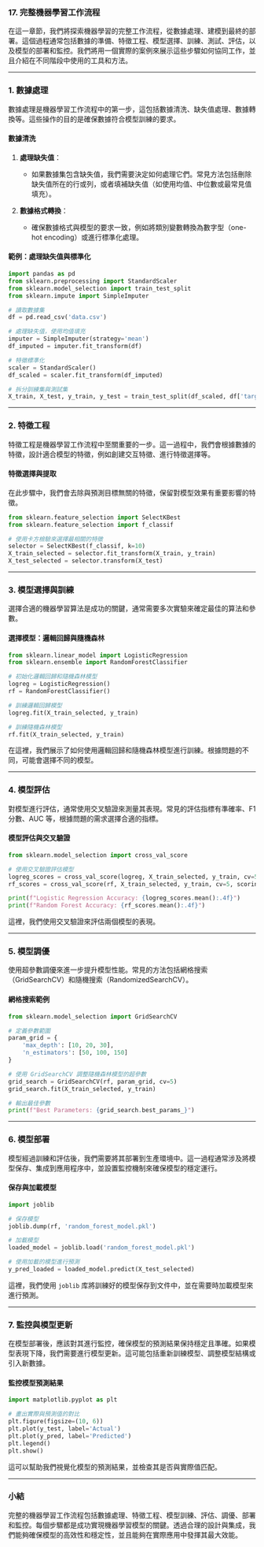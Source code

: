 ### **17. 完整機器學習工作流程**

在這一章節，我們將探索機器學習的完整工作流程，從數據處理、建模到最終的部署。這個過程通常包括數據的準備、特徵工程、模型選擇、訓練、測試、評估，以及模型的部署和監控。我們將用一個實際的案例來展示這些步驟如何協同工作，並且介紹在不同階段中使用的工具和方法。

---

### **1. 數據處理**

數據處理是機器學習工作流程中的第一步，這包括數據清洗、缺失值處理、數據轉換等。這些操作的目的是確保數據符合模型訓練的要求。

#### **數據清洗**

1. **處理缺失值**：
   - 如果數據集包含缺失值，我們需要決定如何處理它們。常見方法包括刪除缺失值所在的行或列，或者填補缺失值（如使用均值、中位數或最常見值填充）。

2. **數據格式轉換**：
   - 確保數據格式與模型的要求一致，例如將類別變數轉換為數字型（one-hot encoding）或進行標準化處理。

#### **範例：處理缺失值與標準化**

```python
import pandas as pd
from sklearn.preprocessing import StandardScaler
from sklearn.model_selection import train_test_split
from sklearn.impute import SimpleImputer

# 讀取數據集
df = pd.read_csv('data.csv')

# 處理缺失值，使用均值填充
imputer = SimpleImputer(strategy='mean')
df_imputed = imputer.fit_transform(df)

# 特徵標準化
scaler = StandardScaler()
df_scaled = scaler.fit_transform(df_imputed)

# 拆分訓練集與測試集
X_train, X_test, y_train, y_test = train_test_split(df_scaled, df['target'], test_size=0.3, random_state=42)
```

---

### **2. 特徵工程**

特徵工程是機器學習工作流程中至關重要的一步。這一過程中，我們會根據數據的特徵，設計適合模型的特徵，例如創建交互特徵、進行特徵選擇等。

#### **特徵選擇與提取**

在此步驟中，我們會去除與預測目標無關的特徵，保留對模型效果有重要影響的特徵。

```python
from sklearn.feature_selection import SelectKBest
from sklearn.feature_selection import f_classif

# 使用卡方檢驗來選擇最相關的特徵
selector = SelectKBest(f_classif, k=10)
X_train_selected = selector.fit_transform(X_train, y_train)
X_test_selected = selector.transform(X_test)
```

---

### **3. 模型選擇與訓練**

選擇合適的機器學習算法是成功的關鍵，通常需要多次實驗來確定最佳的算法和參數。

#### **選擇模型：邏輯回歸與隨機森林**

```python
from sklearn.linear_model import LogisticRegression
from sklearn.ensemble import RandomForestClassifier

# 初始化邏輯回歸和隨機森林模型
logreg = LogisticRegression()
rf = RandomForestClassifier()

# 訓練邏輯回歸模型
logreg.fit(X_train_selected, y_train)

# 訓練隨機森林模型
rf.fit(X_train_selected, y_train)
```

在這裡，我們展示了如何使用邏輯回歸和隨機森林模型進行訓練。根據問題的不同，可能會選擇不同的模型。

---

### **4. 模型評估**

對模型進行評估，通常使用交叉驗證來測量其表現。常見的評估指標有準確率、F1 分數、AUC 等，根據問題的需求選擇合適的指標。

#### **模型評估與交叉驗證**

```python
from sklearn.model_selection import cross_val_score

# 使用交叉驗證評估模型
logreg_scores = cross_val_score(logreg, X_train_selected, y_train, cv=5, scoring='accuracy')
rf_scores = cross_val_score(rf, X_train_selected, y_train, cv=5, scoring='accuracy')

print(f"Logistic Regression Accuracy: {logreg_scores.mean():.4f}")
print(f"Random Forest Accuracy: {rf_scores.mean():.4f}")
```

這裡，我們使用交叉驗證來評估兩個模型的表現。

---

### **5. 模型調優**

使用超參數調優來進一步提升模型性能。常見的方法包括網格搜索（GridSearchCV）和隨機搜索（RandomizedSearchCV）。

#### **網格搜索範例**

```python
from sklearn.model_selection import GridSearchCV

# 定義參數範圍
param_grid = {
    'max_depth': [10, 20, 30],
    'n_estimators': [50, 100, 150]
}

# 使用 GridSearchCV 調整隨機森林模型的超參數
grid_search = GridSearchCV(rf, param_grid, cv=5)
grid_search.fit(X_train_selected, y_train)

# 輸出最佳參數
print(f"Best Parameters: {grid_search.best_params_}")
```

---

### **6. 模型部署**

模型經過訓練和評估後，我們需要將其部署到生產環境中。這一過程通常涉及將模型保存、集成到應用程序中，並設置監控機制來確保模型的穩定運行。

#### **保存與加載模型**

```python
import joblib

# 保存模型
joblib.dump(rf, 'random_forest_model.pkl')

# 加載模型
loaded_model = joblib.load('random_forest_model.pkl')

# 使用加載的模型進行預測
y_pred_loaded = loaded_model.predict(X_test_selected)
```

這裡，我們使用 `joblib` 库將訓練好的模型保存到文件中，並在需要時加載模型來進行預測。

---

### **7. 監控與模型更新**

在模型部署後，應該對其進行監控，確保模型的預測結果保持穩定且準確。如果模型表現下降，我們需要進行模型更新。這可能包括重新訓練模型、調整模型結構或引入新數據。

#### **監控模型預測結果**

```python
import matplotlib.pyplot as plt

# 畫出實際與預測值的對比
plt.figure(figsize=(10, 6))
plt.plot(y_test, label='Actual')
plt.plot(y_pred, label='Predicted')
plt.legend()
plt.show()
```

這可以幫助我們視覺化模型的預測結果，並檢查其是否與實際值匹配。

---

### **小結**

完整的機器學習工作流程包括數據處理、特徵工程、模型訓練、評估、調優、部署和監控。每個步驟都是成功實現機器學習模型的關鍵。透過合理的設計與集成，我們能夠確保模型的高效性和穩定性，並且能夠在實際應用中發揮其最大效能。